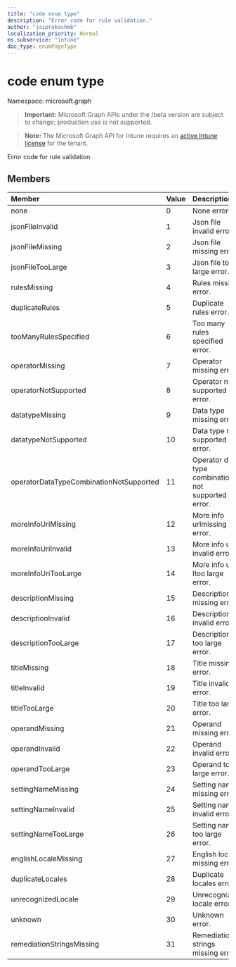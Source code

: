 ```yaml
---
title: "code enum type"
description: "Error code for rule validation."
author: "jaiprakashmb"
localization_priority: Normal
ms.subservice: "intune"
doc_type: enumPageType
---
```


# code enum type

Namespace: microsoft.graph

> **Important:** Microsoft Graph APIs under the /beta version are subject to change; production use is not supported.

> **Note:** The Microsoft Graph API for Intune requires an [active Intune license](https://go.microsoft.com/fwlink/?linkid=839381) for the tenant.

Error code for rule validation.

## Members
|Member|Value|Description|
|:---|:---|:---|
|none|0|None error.|
|jsonFileInvalid|1|Json file invalid error.|
|jsonFileMissing|2|Json file missing error.|
|jsonFileTooLarge|3|Json file too large error.|
|rulesMissing|4|Rules missing error.|
|duplicateRules|5|Duplicate rules error.|
|tooManyRulesSpecified|6|Too many rules specified error.|
|operatorMissing|7|Operator missing error.|
|operatorNotSupported|8|Operator not supported error.|
|datatypeMissing|9|Data type missing error.|
|datatypeNotSupported|10|Data type not supported error.|
|operatorDataTypeCombinationNotSupported|11|Operator data type combination not supported error.|
|moreInfoUriMissing|12|More info urlmissing error.|
|moreInfoUriInvalid|13|More info url invalid error.|
|moreInfoUriTooLarge|14|More info ur ltoo large error.|
|descriptionMissing|15|Description missing error.|
|descriptionInvalid|16|Description invalid error.|
|descriptionTooLarge|17|Description too large error.|
|titleMissing|18|Title missing error.|
|titleInvalid|19|Title invalid error.|
|titleTooLarge|20|Title too large error.|
|operandMissing|21|Operand missing error.|
|operandInvalid|22|Operand invalid error.|
|operandTooLarge|23|Operand too large error.|
|settingNameMissing|24|Setting name missing error.|
|settingNameInvalid|25|Setting name invalid error.|
|settingNameTooLarge|26|Setting name too large error.|
|englishLocaleMissing|27|English locale missing error.|
|duplicateLocales|28|Duplicate locales error.|
|unrecognizedLocale|29|Unrecognized locale error.|
|unknown|30|Unknown error.|
|remediationStringsMissing|31|Remediation strings missing error.|